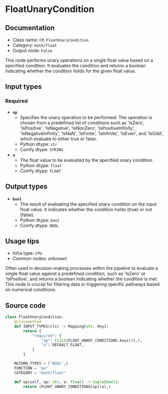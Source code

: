 # FloatUnaryCondition
## Documentation
- Class name: `CM_FloatUnaryCondition`
- Category: `math/float`
- Output node: `False`

This node performs unary operations on a single float value based on a specified condition. It evaluates the condition and returns a boolean indicating whether the condition holds for the given float value.
## Input types
### Required
- **`op`**
    - Specifies the unary operation to be performed. The operation is chosen from a predefined list of conditions such as 'IsZero', 'IsPositive', 'IsNegative', 'IsNonZero', 'IsPositiveInfinity', 'IsNegativeInfinity', 'IsNaN', 'IsFinite', 'IsInfinite', 'IsEven', and 'IsOdd', which evaluate to either true or false.
    - Python dtype: `str`
    - Comfy dtype: `STRING`
- **`a`**
    - The float value to be evaluated by the specified unary condition.
    - Python dtype: `float`
    - Comfy dtype: `FLOAT`
## Output types
- **`bool`**
    - The result of evaluating the specified unary condition on the input float value. It indicates whether the condition holds (true) or not (false).
    - Python dtype: `bool`
    - Comfy dtype: `BOOL`
## Usage tips
- Infra type: `CPU`
- Common nodes: unknown

Often used in decision-making processes within the pipeline to evaluate a single float value against a predefined condition, such as 'IsZero' or 'IsPositive', and returns a boolean indicating whether the condition is met. This node is crucial for filtering data or triggering specific pathways based on numerical conditions.
## Source code
```python
class FloatUnaryCondition:
    @classmethod
    def INPUT_TYPES(cls) -> Mapping[str, Any]:
        return {
            "required": {
                "op": (list(FLOAT_UNARY_CONDITIONS.keys()),),
                "a": DEFAULT_FLOAT,
            }
        }

    RETURN_TYPES = ("BOOL",)
    FUNCTION = "op"
    CATEGORY = "math/float"

    def op(self, op: str, a: float) -> tuple[bool]:
        return (FLOAT_UNARY_CONDITIONS[op](a),)

```
